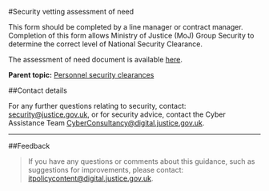 #Security vetting assessment of need

This form should be completed by a line manager or contract manager. Completion of this form allows Ministry of Justice (MoJ) Group Security to determine the correct level of National Security Clearance.

The assessment of need document is available [here](./gs/security-vetting-assessment-need.doc).

**Parent topic:** [Personnel security clearances](personnel-security-clearances.md)

##Contact details

For any further questions relating to security, contact: [security@justice.gov.uk](mailto:security@justice.gov.uk), or for security advice, contact the Cyber Assistance Team [CyberConsultancy@digital.justice.gov.uk](mailto:CyberConsultancy@digital.justice.gov.uk).

---

##Feedback

> If you have any questions or comments about this guidance, such as suggestions for improvements, please contact: [itpolicycontent@digital.justice.gov.uk](mailto:itpolicycontent@digital.justice.gov.uk).

